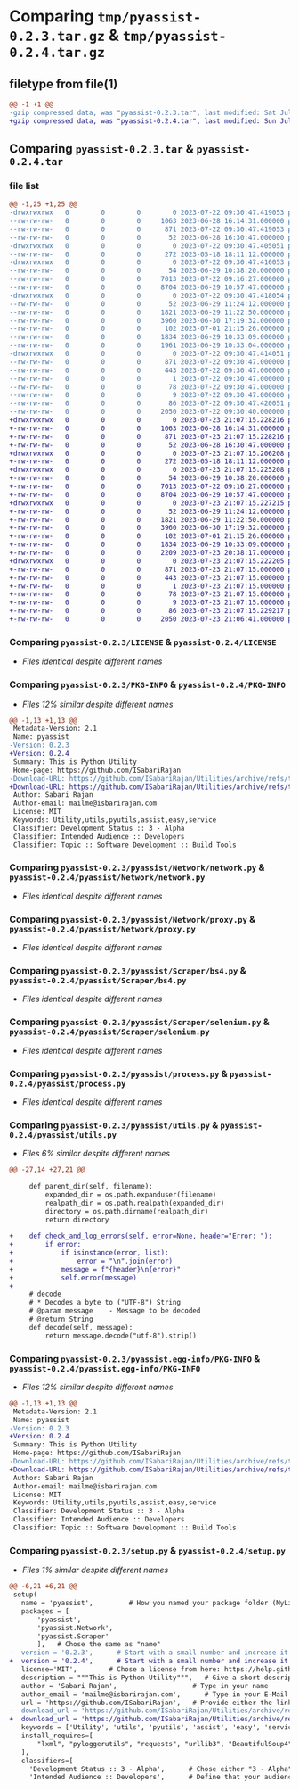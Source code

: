 # Comparing `tmp/pyassist-0.2.3.tar.gz` & `tmp/pyassist-0.2.4.tar.gz`

## filetype from file(1)

```diff
@@ -1 +1 @@
-gzip compressed data, was "pyassist-0.2.3.tar", last modified: Sat Jul 22 09:30:47 2023, max compression
+gzip compressed data, was "pyassist-0.2.4.tar", last modified: Sun Jul 23 21:07:15 2023, max compression
```

## Comparing `pyassist-0.2.3.tar` & `pyassist-0.2.4.tar`

### file list

```diff
@@ -1,25 +1,25 @@
-drwxrwxrwx   0        0        0        0 2023-07-22 09:30:47.419053 pyassist-0.2.3/
--rw-rw-rw-   0        0        0     1063 2023-06-28 16:14:31.000000 pyassist-0.2.3/LICENSE
--rw-rw-rw-   0        0        0      871 2023-07-22 09:30:47.419053 pyassist-0.2.3/PKG-INFO
--rw-rw-rw-   0        0        0       52 2023-06-28 16:30:47.000000 pyassist-0.2.3/README.md
-drwxrwxrwx   0        0        0        0 2023-07-22 09:30:47.405051 pyassist-0.2.3/pyassist/
--rw-rw-rw-   0        0        0      272 2023-05-18 18:11:12.000000 pyassist-0.2.3/pyassist/CustomError.py
-drwxrwxrwx   0        0        0        0 2023-07-22 09:30:47.416053 pyassist-0.2.3/pyassist/Network/
--rw-rw-rw-   0        0        0       54 2023-06-29 10:38:20.000000 pyassist-0.2.3/pyassist/Network/__init__.py
--rw-rw-rw-   0        0        0     7013 2023-07-22 09:16:27.000000 pyassist-0.2.3/pyassist/Network/network.py
--rw-rw-rw-   0        0        0     8704 2023-06-29 10:57:47.000000 pyassist-0.2.3/pyassist/Network/proxy.py
-drwxrwxrwx   0        0        0        0 2023-07-22 09:30:47.418054 pyassist-0.2.3/pyassist/Scraper/
--rw-rw-rw-   0        0        0       52 2023-06-29 11:24:12.000000 pyassist-0.2.3/pyassist/Scraper/__init__.py
--rw-rw-rw-   0        0        0     1821 2023-06-29 11:22:50.000000 pyassist-0.2.3/pyassist/Scraper/bs4.py
--rw-rw-rw-   0        0        0     3960 2023-06-30 17:19:32.000000 pyassist-0.2.3/pyassist/Scraper/selenium.py
--rw-rw-rw-   0        0        0      102 2023-07-01 21:15:26.000000 pyassist-0.2.3/pyassist/__init__.py
--rw-rw-rw-   0        0        0     1834 2023-06-29 10:33:09.000000 pyassist-0.2.3/pyassist/process.py
--rw-rw-rw-   0        0        0     1961 2023-06-29 10:33:04.000000 pyassist-0.2.3/pyassist/utils.py
-drwxrwxrwx   0        0        0        0 2023-07-22 09:30:47.414051 pyassist-0.2.3/pyassist.egg-info/
--rw-rw-rw-   0        0        0      871 2023-07-22 09:30:47.000000 pyassist-0.2.3/pyassist.egg-info/PKG-INFO
--rw-rw-rw-   0        0        0      443 2023-07-22 09:30:47.000000 pyassist-0.2.3/pyassist.egg-info/SOURCES.txt
--rw-rw-rw-   0        0        0        1 2023-07-22 09:30:47.000000 pyassist-0.2.3/pyassist.egg-info/dependency_links.txt
--rw-rw-rw-   0        0        0       78 2023-07-22 09:30:47.000000 pyassist-0.2.3/pyassist.egg-info/requires.txt
--rw-rw-rw-   0        0        0        9 2023-07-22 09:30:47.000000 pyassist-0.2.3/pyassist.egg-info/top_level.txt
--rw-rw-rw-   0        0        0       86 2023-07-22 09:30:47.420051 pyassist-0.2.3/setup.cfg
--rw-rw-rw-   0        0        0     2050 2023-07-22 09:30:40.000000 pyassist-0.2.3/setup.py
+drwxrwxrwx   0        0        0        0 2023-07-23 21:07:15.228216 pyassist-0.2.4/
+-rw-rw-rw-   0        0        0     1063 2023-06-28 16:14:31.000000 pyassist-0.2.4/LICENSE
+-rw-rw-rw-   0        0        0      871 2023-07-23 21:07:15.228216 pyassist-0.2.4/PKG-INFO
+-rw-rw-rw-   0        0        0       52 2023-06-28 16:30:47.000000 pyassist-0.2.4/README.md
+drwxrwxrwx   0        0        0        0 2023-07-23 21:07:15.206208 pyassist-0.2.4/pyassist/
+-rw-rw-rw-   0        0        0      272 2023-05-18 18:11:12.000000 pyassist-0.2.4/pyassist/CustomError.py
+drwxrwxrwx   0        0        0        0 2023-07-23 21:07:15.225208 pyassist-0.2.4/pyassist/Network/
+-rw-rw-rw-   0        0        0       54 2023-06-29 10:38:20.000000 pyassist-0.2.4/pyassist/Network/__init__.py
+-rw-rw-rw-   0        0        0     7013 2023-07-22 09:16:27.000000 pyassist-0.2.4/pyassist/Network/network.py
+-rw-rw-rw-   0        0        0     8704 2023-06-29 10:57:47.000000 pyassist-0.2.4/pyassist/Network/proxy.py
+drwxrwxrwx   0        0        0        0 2023-07-23 21:07:15.227215 pyassist-0.2.4/pyassist/Scraper/
+-rw-rw-rw-   0        0        0       52 2023-06-29 11:24:12.000000 pyassist-0.2.4/pyassist/Scraper/__init__.py
+-rw-rw-rw-   0        0        0     1821 2023-06-29 11:22:50.000000 pyassist-0.2.4/pyassist/Scraper/bs4.py
+-rw-rw-rw-   0        0        0     3960 2023-06-30 17:19:32.000000 pyassist-0.2.4/pyassist/Scraper/selenium.py
+-rw-rw-rw-   0        0        0      102 2023-07-01 21:15:26.000000 pyassist-0.2.4/pyassist/__init__.py
+-rw-rw-rw-   0        0        0     1834 2023-06-29 10:33:09.000000 pyassist-0.2.4/pyassist/process.py
+-rw-rw-rw-   0        0        0     2209 2023-07-23 20:38:17.000000 pyassist-0.2.4/pyassist/utils.py
+drwxrwxrwx   0        0        0        0 2023-07-23 21:07:15.222205 pyassist-0.2.4/pyassist.egg-info/
+-rw-rw-rw-   0        0        0      871 2023-07-23 21:07:15.000000 pyassist-0.2.4/pyassist.egg-info/PKG-INFO
+-rw-rw-rw-   0        0        0      443 2023-07-23 21:07:15.000000 pyassist-0.2.4/pyassist.egg-info/SOURCES.txt
+-rw-rw-rw-   0        0        0        1 2023-07-23 21:07:15.000000 pyassist-0.2.4/pyassist.egg-info/dependency_links.txt
+-rw-rw-rw-   0        0        0       78 2023-07-23 21:07:15.000000 pyassist-0.2.4/pyassist.egg-info/requires.txt
+-rw-rw-rw-   0        0        0        9 2023-07-23 21:07:15.000000 pyassist-0.2.4/pyassist.egg-info/top_level.txt
+-rw-rw-rw-   0        0        0       86 2023-07-23 21:07:15.229217 pyassist-0.2.4/setup.cfg
+-rw-rw-rw-   0        0        0     2050 2023-07-23 21:06:41.000000 pyassist-0.2.4/setup.py
```

### Comparing `pyassist-0.2.3/LICENSE` & `pyassist-0.2.4/LICENSE`

 * *Files identical despite different names*

### Comparing `pyassist-0.2.3/PKG-INFO` & `pyassist-0.2.4/PKG-INFO`

 * *Files 12% similar despite different names*

```diff
@@ -1,13 +1,13 @@
 Metadata-Version: 2.1
 Name: pyassist
-Version: 0.2.3
+Version: 0.2.4
 Summary: This is Python Utility
 Home-page: https://github.com/ISabariRajan
-Download-URL: https://github.com/ISabariRajan/Utilities/archive/refs/tags/v-0.2.3.tar.gz
+Download-URL: https://github.com/ISabariRajan/Utilities/archive/refs/tags/v-0.2.4.tar.gz
 Author: Sabari Rajan
 Author-email: mailme@isbarirajan.com
 License: MIT
 Keywords: Utility,utils,pyutils,assist,easy,service
 Classifier: Development Status :: 3 - Alpha
 Classifier: Intended Audience :: Developers
 Classifier: Topic :: Software Development :: Build Tools
```

### Comparing `pyassist-0.2.3/pyassist/Network/network.py` & `pyassist-0.2.4/pyassist/Network/network.py`

 * *Files identical despite different names*

### Comparing `pyassist-0.2.3/pyassist/Network/proxy.py` & `pyassist-0.2.4/pyassist/Network/proxy.py`

 * *Files identical despite different names*

### Comparing `pyassist-0.2.3/pyassist/Scraper/bs4.py` & `pyassist-0.2.4/pyassist/Scraper/bs4.py`

 * *Files identical despite different names*

### Comparing `pyassist-0.2.3/pyassist/Scraper/selenium.py` & `pyassist-0.2.4/pyassist/Scraper/selenium.py`

 * *Files identical despite different names*

### Comparing `pyassist-0.2.3/pyassist/process.py` & `pyassist-0.2.4/pyassist/process.py`

 * *Files identical despite different names*

### Comparing `pyassist-0.2.3/pyassist/utils.py` & `pyassist-0.2.4/pyassist/utils.py`

 * *Files 6% similar despite different names*

```diff
@@ -27,14 +27,21 @@
 
     def parent_dir(self, filename):
         expanded_dir = os.path.expanduser(filename)
         realpath_dir = os.path.realpath(expanded_dir)
         directory = os.path.dirname(realpath_dir)
         return directory
 
+    def check_and_log_errors(self, error=None, header="Error: "):
+        if error:
+            if isinstance(error, list):
+                error = "\n".join(error)
+            message = f"{header}\n{error}"
+            self.error(message)
+
     # decode
     # * Decodes a byte to ("UTF-8") String
     # @param message    - Message to be decoded
     # @return String
     def decode(self, message):
         return message.decode("utf-8").strip()
```

### Comparing `pyassist-0.2.3/pyassist.egg-info/PKG-INFO` & `pyassist-0.2.4/pyassist.egg-info/PKG-INFO`

 * *Files 12% similar despite different names*

```diff
@@ -1,13 +1,13 @@
 Metadata-Version: 2.1
 Name: pyassist
-Version: 0.2.3
+Version: 0.2.4
 Summary: This is Python Utility
 Home-page: https://github.com/ISabariRajan
-Download-URL: https://github.com/ISabariRajan/Utilities/archive/refs/tags/v-0.2.3.tar.gz
+Download-URL: https://github.com/ISabariRajan/Utilities/archive/refs/tags/v-0.2.4.tar.gz
 Author: Sabari Rajan
 Author-email: mailme@isbarirajan.com
 License: MIT
 Keywords: Utility,utils,pyutils,assist,easy,service
 Classifier: Development Status :: 3 - Alpha
 Classifier: Intended Audience :: Developers
 Classifier: Topic :: Software Development :: Build Tools
```

### Comparing `pyassist-0.2.3/setup.py` & `pyassist-0.2.4/setup.py`

 * *Files 1% similar despite different names*

```diff
@@ -6,21 +6,21 @@
 setup(
   name = 'pyassist',         # How you named your package folder (MyLib)
   packages = [
       'pyassist',
       'pyassist.Network',
       'pyassist.Scraper'
       ],   # Chose the same as "name"
-  version = '0.2.3',      # Start with a small number and increase it with every change you make
+  version = '0.2.4',      # Start with a small number and increase it with every change you make
   license='MIT',        # Chose a license from here: https://help.github.com/articles/licensing-a-repository
   description = """This is Python Utility""",   # Give a short description about your library
   author = 'Sabari Rajan',                   # Type in your name
   author_email = 'mailme@isbarirajan.com',      # Type in your E-Mail
   url = 'https://github.com/ISabariRajan',   # Provide either the link to your github or to your website
-  download_url = 'https://github.com/ISabariRajan/Utilities/archive/refs/tags/v-0.2.3.tar.gz',    # I explain this later on
+  download_url = 'https://github.com/ISabariRajan/Utilities/archive/refs/tags/v-0.2.4.tar.gz',    # I explain this later on
   keywords = ['Utility', 'utils', 'pyutils', 'assist', 'easy', 'service'],   # Keywords that define your package best
   install_requires=[
       "lxml", "pyloggerutils", "requests", "urllib3", "BeautifulSoup4", "webdriver_manager", "selenium"
   ],
   classifiers=[
     'Development Status :: 3 - Alpha',      # Chose either "3 - Alpha", "4 - Beta" or "5 - Production/Stable" as the current state of your package
     'Intended Audience :: Developers',      # Define that your audience are developers
```

